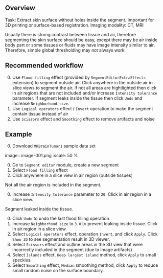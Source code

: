Overview
--------

Task: Extract skin surface without holes inside the segment. Important for 3D printing or surface-based registration.
Imaging modality: CT, MRI

Usually there is strong contrast between tissue and air, therefore segmenting the skin surface should be easy, except there may be air inside body part or some tissues or fluids may have image intensity similar to air. Therefore, simple global thresholding may not always work.

Recommended workflow
--------------------

0. Use `Flood filling` effect (provided by `SegmentEditorExtraEffects` extension) to segment outside air. Click anywhere in the outside air in slice views to segment the air. If not all areas are hightlighted then click in air regions that are not included and/or increase `Intensity tolerance` parameter. If segment leaks inside the tissue then click `Undo` and increase `Neighborhood size`.
0. Use `Logical operators` effect / `Invert` operation to make the segment contain tissue instead of air
0. Use `Scissors` effect and `Smoothing` effect to remove artifacts and noise

Example
-------

0. Download `MRBrainTumor1` sample data set

image:: image-001.png
  :scale: 50 %

0. Go to `Segment editor` module, create a new segment
0. Select `Flood filling` effect
0. Click anywhere in a slice view in air region (outside tissues)

Not all the air region is included in the segment.

0. Increase `Intensity tolerance` parameter to `20`. Click in air region in a slice view.

Segment leaked inside the tissue.

0. Click `Undo` to undo the last flood filling operation.
0. Increase `Neighborhood size` to `3.0` to prevent leaking inside tissue. Click in air region in a slice view.
0. Select `Logical operators` effect, operation `Invert`, and click `Apply`. Click `Show 3D` to see segmentation result in 3D viewer.
0. Select `Scissors` effect and outline areas in the 3D view that were incorrectly included in the segment (due to image artifacts)
0. Select `Islands` effect, `Keep largest island` method, click `Apply` to small speckles.
0. Select `Smoothing` effect, `Median` smoothing method, click `Apply` to reduce small random noise on the surface boundary.
